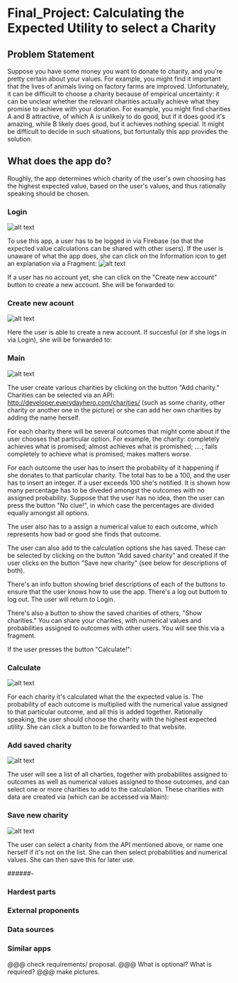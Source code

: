 # Final_Project: Calculating the Expected Utility to select a Charity

## Problem Statement
Suppose you have some money you want to donate to charity, and you're pretty certain about your values. For example, you might find it important that the lives of animals living on factory farms are improved. Unfortunately, it can be difficult to choose a charity because of empirical uncertainty: it can be unclear whether the relevant charities actually achieve what they promise to achieve with your donation. For example, you might find charities A and B attractive, of which A is unlikely to do good, but if it does good it's amazing, while B likely does good, but it achieves nothing special. It might be difficult to decide in such situations, but fortuntally this app provides the solution.

## What does the app do?
Roughly, the app determines which charity of the user's own choosing has the highest expected value, based on the user's values, and thus rationally speaking should be chosen.

### Login
![alt text](https://github.com/DimitrivC/Final_Project/blob/master/doc/Login%20Final%20Project.png)

To use this app, a user has to be logged in via Firebase (so that the expected value calculations can be shared with other users). If the user is unaware of what the app does, she can click on the Information icon to get an explanation via a Fragment:
![alt text](https://github.com/DimitrivC/Final_Project/blob/master/doc/Info%20Frament%20Login%20Final%20Project.png)

If a user has no account yet, she can click on the "Create new account" button to create a new account. She will be forwarded to:

### Create new acount
![alt text](https://github.com/DimitrivC/Final_Project/blob/master/doc/Create%20New%20Account%20Final%20Project.png)

Here the user is able to create a new account. If succesful (or if she logs in via Login), she will be forwarded to:

### Main
![alt text](https://github.com/DimitrivC/Final_Project/blob/master/doc/Main%20Final%20Project.png)

The user create various charities by clicking on the button "Add charity." Charities can be selected via an API: http://developer.everydayhero.com/charities/  (such as some charity, other charity or another one in the picture) or she can add her own charities by adding the name herself.

For each charity there will be several outcomes that might come about if the user chooses that particular option. For example, the charity: completely achieves what is promised; almost achieves what is promished; ....; fails completely to achieve what is promised; makes matters worse.

For each outcome the user has to insert the probability of it happening if she donates to that particular charity. The total has to be a 100, and the user has to insert an integer. If a user exceeds 100 she's notified. It is shown how many percentage has to be diveded amongst the outcomes with no assigned probability. Suppose that the user has no idea, then the user can press the button "No clue!", in which case the percentages are divided equally amongst all options.

The user also has to a assign a numerical value to each outcome, which represents how bad or good she finds that outcome.

The user can also add to the calculation options she has saved. These can be selected by clicking on the button "Add saved charity" and created if the user clicks on the button "Save new charity" (see below for descriptions of both).

There's an info button showing brief descriptions of each of the buttons to ensure that the user knows how to use the app. There's a log out buttom to log out. The user will return to Login.

There's also a button to show the saved charities of others, "Show charities." You can share your charities, with numerical values and probabilities assigned to outcomes with other users. You will see this via a fragment. 

If the user presses the button "Calculate!":

### Calculate
![alt text](https://github.com/DimitrivC/Final_Project/blob/master/doc/Calculator%20Final%20Project.png)

For each charity it's calculated what the the expected value is. The probability of each outcome is multiplied with the numerical value assigned to that particular outcome, and all this is added together. Rationally speaking, the user should choose the charity with the highest expected utility. She can click a button to be forwarded to that website.


### Add saved charity
![alt text](https://github.com/DimitrivC/Final_Project/blob/master/doc/Add%20Saved%20Charities%20Final%20Project.png)

The user will see a list of all charties, together with probabilites assigned to outcomes as well as numerical values assigned to those outcomes, and can select one or more charities to add to the calculation. These charities with data are created via (which can be accessed via Main):

### Save new charity
![alt text](https://github.com/DimitrivC/Final_Project/blob/master/doc/Save%20new%20Charity%20Final%20Project.png)

The user can select a charity from the API mentioned above, or name one herself if it's not on the list. She can then select probabilities and numerical values. She can then save this for later use. 


######-

### Hardest parts

### External proponents

### Data sources

### Similar apps

@@@ check requirements/ proposal.
@@@ What is optional? What is required?
@@@ make pictures.
